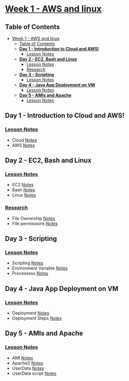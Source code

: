 # <u>Week 1 - AWS and linux</u>
## Table of Contents
- [Week 1 - AWS and linux](#week-1---aws-and-linux)
  - [Table of Contents](#table-of-contents)
  - [**Day 1 - Introduction to Cloud and AWS!**](#day-1---introduction-to-cloud-and-aws)
    - [Lesson Notes](#lesson-notes)
  - [**Day 2 - EC2, Bash and Linux**](#day-2---ec2-bash-and-linux)
    - [Lesson Notes](#lesson-notes-1)
    - [Research](#research)
  - [**Day 3 - Scripting**](#day-3---scripting)
    - [Lesson Notes](#lesson-notes-2)
  - [**Day 4 - Java App Deployment on VM**](#day-4---java-app-deployment-on-vm)
    - [Lesson Notes](#lesson-notes-3)
  - [**Day 5 - AMIs and Apache**](#day-5---amis-and-apache)
    - [Lesson Notes](#lesson-notes-4)

## **Day 1 - Introduction to Cloud and AWS!**

### <u>Lesson Notes</u>
 - Cloud [Notes](Day-1/Cloud.md)
 - AWS [Notes](Day-1/AWS.md)

## **Day 2 - EC2, Bash and Linux**

### <u>Lesson Notes</u>
 - EC2 [Notes](Day-2/EC2.md)
 - Bash [Notes](Day-2/Bash.md)
 - Linux [Notes](Day-2/Linux.md)
  
### <u>Research</u>
- File Ownership [Notes](Day-2/fileOwnership.md)
- File permissions [Notes](Day-2/filePermissions.md)


## **Day 3 - Scripting**
### <u>Lesson Notes</u>
- Scripting [Notes](Day-3/Scripting.md)
- Environment Variable [Notes](Day-3/EnvironmentVariables.md)
- Processess [Notes](Day-3/Processes.md)

## **Day 4 - Java App Deployment on VM**
### <u>Lesson Notes</u>
- Deployment [Notes](Day-4/Deployment.md)
- Deployment Steps [Notes](Day-4/DeployingJavaApp.md)

## **Day 5 - AMIs and Apache**
### <u>Lesson Notes</u>
- AMI [Notes](Day-5/AMI.md)
- Apache2 [Notes](Day-5/Apache2.md)
- UserData [Notes](Day-5/UserData.md)
- UserData script [Notes](Day-5/userDataScript.md)
